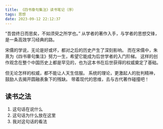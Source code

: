 ```yaml
---
title: 《四书章句集注》读书笔记（序）
tags: 思想
date: 2023-09-12 22:12:37
---
```



“吾尝终日而思矣，不如须臾之所学也。”
从学者的著作入手，与学者的思想交锋，是一条高效学习经典的路。

宋儒的学说，无论是好或坏，都对之后的历史产生了深刻影响。
而在宋儒中，朱熹为《四书章句集注》努力一生，希望它能成为后世学者的入门阶梯。
这样的创作观念在整个中国历史上都是罕见的，也为这本书在后世获得的权威奠定了基础。

但无论怎样的权威，都不能让人天生信服。
系统的理论，更激起人的批判精神，鼓励人去揭开圆融表象下的残缺。
带着现代的思维，去与古代著作碰撞吧！

## 读书之法

1. 这句话在说什么
2. 这句话为什么放在这里
3. 我对这句话的看法
